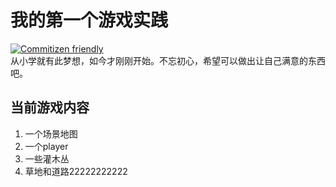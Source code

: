 # 我的第一个游戏实践
[![Commitizen friendly](https://img.shields.io/badge/commitizen-friendly-brightgreen.svg)](http://commitizen.github.io/cz-cli/)<br />
从小学就有此梦想，如今才刚刚开始。不忘初心，希望可以做出让自己满意的东西吧。

## 当前游戏内容
1. 一个场景地图
2. 一个player
3. 一些灌木丛
4. 草地和道路22222222222